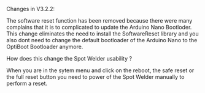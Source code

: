 Changes in V3.2.2:

The software reset function has been removed because there were many complains that it is to complicated to update the Arduino Nano Bootloder. 
This change eliminates the need to install the SoftwareReset library and you also dont need to change the default bootloader of the Arduino Nano to the OptiBoot Bootloader anymore.

How does this change the Spot Welder usability ?

When you are in the sytem menu and click on the reboot, the safe reset or the full reset button you need to power of the Spot Welder manually to perform a reset.
